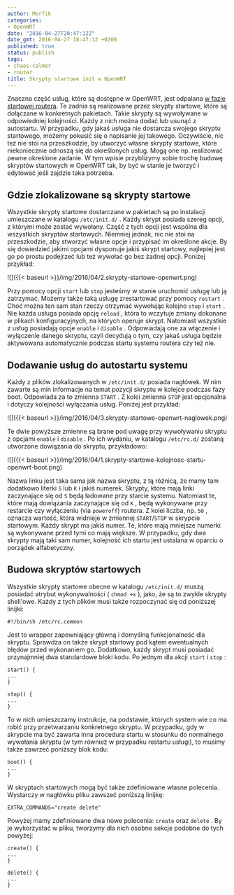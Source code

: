 ```yaml
---
author: Morfik
categories:
- OpenWRT
date: "2016-04-27T20:47:12Z"
date_gmt: 2016-04-27 18:47:12 +0200
published: true
status: publish
tags:
- chaos-calmer
- router
title: Skrypty startowe init w OpenWRT
---
```


Znaczna część usług, które są dostępne w OpenWRT, jest odpalana [w fazie startowej
routera](https://wiki.openwrt.org/doc/techref/process.boot#init). Te zadnia są realizowane przez
skrypty startowe, które są dołączane w konkretnych pakietach. Takie skrypty są wywoływane w
odpowiedniej kolejności. Każdy z nich można dodać lub usunąć z autostartu. W przypadku, gdy jakaś
usługa nie dostarcza swojego skryptu startowego, możemy pokusić się o napisanie jej takowego.
Oczywiście, nic też nie stoi na przeszkodzie, by utworzyć własne skrypty startowe, które
niekoniecznie odnoszą się do określonych usług. Mogą one np. realizować pewne określone zadanie. W
tym wpisie przybliżymy sobie trochę budowę skryptów startowych w OpenWRT tak, by być w stanie je
tworzyć i edytować jeśli zajdzie taka potrzeba.

<!--more-->
## Gdzie zlokalizowane są skrypty startowe

Wszystkie skrypty startowe dostarczane w pakietach są po instalacji umieszczane w katalogu
`/etc/init.d/` . Każdy skrypt posiada szereg opcji, z którymi może zostać wywołany. Część z tych
opcji jest wspólna dla wszystkich skryptów startowych. Niemniej jednak, nic nie stoi na
przeszkodzie, aby stworzyć własne opcje i przypisać im określone akcje. By się dowiedzieć jakimi
opcjami dysponuje jakiś skrypt startowy, najlepiej jest go po prostu podejrzeć lub też wywołać go
bez żadnej opcji. Poniżej przykład:

![]({{< baseurl >}}/img/2016/04/2.skrypty-startowe-openwrt.png)

Przy pomocy opcji `start` lub `stop` jesteśmy w stanie uruchomić usługę lub ją zatrzymać. Możemy
także taką usługę zrestartować przy pomocy `restart` . Choć można ten sam stan rzeczy otrzymać
wywołując kolejno `stop` i `start` . Nie każda usługa posiada opcję `reload` , która to wczytuje
zmiany dokonane w plikach konfiguracyjnych, na których operuje skrypt. Natomiast wszystkie z usług
posiadają opcje `enable` i `disable` . Odpowiadają one za włączenie i wyłączenie danego skryptu,
czyli decydują o tym, czy jakaś usługa będzie aktywowana automatycznie podczas startu systemu
routera czy też nie.

## Dodawanie usług do autostartu systemu

Każdy z plików zlokalizowanych w `/etc/init.d/` posiada nagłówek. W nim zawarte są min informacje na
temat pozycji skryptu w kolejce podczas fazy boot. Odpowiada za to zmienna `START` . Z kolei zmienna
`STOP` jest opcjonalna i dotyczy kolejności wyłączania usług. Poniżej jest przykład:

![]({{< baseurl >}}/img/2016/04/3.skrypty-startowe-openwrt-naglowek.png)

Te dwie powyższe zmienne są brane pod uwagę przy wywoływaniu skryptu z opcjami `enable` i `disable`
. Po ich wydaniu, w katalogu `/etc/rc.d/` zostaną utworzone dowiązania do skryptu, przykładowo:

![]({{< baseurl >}}/img/2016/04/1.skrypty-startowe-kolejnosc-startu-openwrt-boot.png)

Nazwa linku jest taka sama jak nazwa skryptu, z tą różnicą, że mamy tam dodatkowo literki `S` lub
`K` i jakiś numerek. Skrypty, które mają linki zaczynające się od `S` będą ładowane przy starcie
systemu. Natomiast te, które mają dowiązania zaczynające się od `K` , będą wykonywane przy restarcie
czy wyłączeniu (via `poweroff`) routera. Z kolei liczba, np. `50` , oznacza wartość, która widnieje
w zmiennej `START`/`STOP` w skrypcie startowym. Każdy skrypt ma jakiś numer. Te, które mają mniejsze
numerki są wykonywane przed tymi co mają większe. W przypadku, gdy dwa skrypty mają taki sam numer,
kolejność ich startu jest ustalana w oparciu o porządek alfabetyczny.

## Budowa skryptów startowych

Wszystkie skrypty startowe obecne w katalogu `/etc/init.d/` muszą posiadać atrybut wykonywalności (
`chmod +x` ), jako, że są to zwykle skrypty shell'owe. Każdy z tych plików musi także rozpoczynać
się od poniższej linijki:

    #!/bin/sh /etc/rc.common

Jest to wrapper zapewniający główną i domyślną funkcjonalność dla skryptu. Sprawdza on także skrypt
startowy pod kątem ewentualnych błędów przed wykonaniem go. Dodatkowo, każdy skrypt musi posiadać
przynajmniej dwa standardowe bloki kodu. Po jednym dla akcji `start` i `stop` :

    start() {
    ...
    }

    stop() {
    ...
    }

To w nich umieszczamy instrukcje, na podstawie, których system wie co ma robić przy przetwarzaniu
konkretnego skryptu. W przypadku, gdy w skrypcie ma być zawarta inna procedura startu w stosunku do
normalnego wywołania skryptu (w tym również w przypadku restartu usługi), to musimy także zawrzeć
poniższy blok kodu:

    boot() {
    ...
    }

W skryptach startowych mogą być także zdefiniowane własne polecenia. Wystarczy w nagłówku pliku
zawszeć poniższą linijkę:

    EXTRA_COMMANDS="create delete"

Powyżej mamy zdefiniowane dwa nowe polecenia: `create` oraz `delete` . By je wykorzystać w pliku,
tworzymy dla nich osobne sekcje podobne do tych powyżej:

    create() {
    ...
    }

    delete() {
    ...
    }
